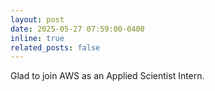 ```yaml
---
layout: post
date: 2025-05-27 07:59:00-0400
inline: true
related_posts: false
---
```


Glad to join AWS as an Applied Scientist Intern.
